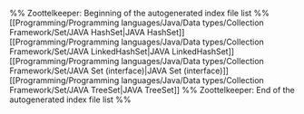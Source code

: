 %% Zoottelkeeper: Beginning of the autogenerated index file list  %%
 [[Programming/Programming languages/Java/Data types/Collection Framework/Set/JAVA HashSet|JAVA HashSet]]
 [[Programming/Programming languages/Java/Data types/Collection Framework/Set/JAVA LinkedHashSet|JAVA LinkedHashSet]]
 [[Programming/Programming languages/Java/Data types/Collection Framework/Set/JAVA Set (interface)|JAVA Set (interface)]]
 [[Programming/Programming languages/Java/Data types/Collection Framework/Set/JAVA TreeSet|JAVA TreeSet]]
%% Zoottelkeeper: End of the autogenerated index file list  %%
